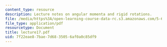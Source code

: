 ```yaml
---
content_type: resource
description: Lecture notes on angular momenta and rigid rotations.
file: /media/https%3A/open-learning-course-data-rc.s3.amazonaws.com/5-61-physical-chemistry-fall-2007/7f22eae87bae7d6835056af0a0c85df9_lecture17.pdf
file_type: application/pdf
resourcetype: Document
title: lecture17.pdf
uid: 7f22eae8-7bae-7d68-3505-6af0a0c85df9
---
```

